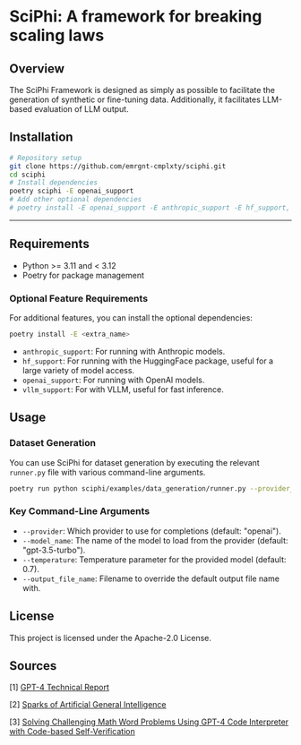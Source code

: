 # SciPhi: A framework for breaking scaling laws

## Overview

The SciPhi Framework is designed as simply as possible to facilitate the generation of synthetic or fine-tuning data. Additionally, it facilitates LLM-based evaluation of LLM output.

## Installation

```bash
# Repository setup
git clone https://github.com/emrgnt-cmplxty/sciphi.git
cd sciphi
# Install dependencies
poetry sciphi -E openai_support
# Add other optional dependencies
# poetry install -E openai_support -E anthropic_support -E hf_support, ...
```

---

## Requirements

- Python >= 3.11 and < 3.12
- Poetry for package management

### Optional Feature Requirements

For additional features, you can install the optional dependencies:

```bash
poetry install -E <extra_name>
```

- `anthropic_support`: For running with Anthropic models.
- `hf_support`: For running with the HuggingFace package, useful for a large variety of model access.
- `openai_support`: For running with OpenAI models.
- `vllm_support`: For with VLLM, useful for fast inference.

## Usage

### Dataset Generation

You can use SciPhi for dataset generation by executing the relevant `runner.py` file with various command-line arguments.

```bash
poetry run python sciphi/examples/data_generation/runner.py --provider_name=openai --model_name=gpt-4 --log_level=DEBUG --batch_size=1 --num_samples=1 --output_file_name=example_output.jsonl
```

### Key Command-Line Arguments

- `--provider`: Which provider to use for completions (default: "openai").
- `--model_name`: The name of the model to load from the provider (default: "gpt-3.5-turbo").
- `--temperature`: Temperature parameter for the provided model (default: 0.7).
- `--output_file_name`: Filename to override the default output file name with.

## License

This project is licensed under the Apache-2.0 License.

## Sources

[1] [GPT-4 Technical Report](https://arxiv.org/abs/2303.08774)

[2] [Sparks of Artificial General Intelligence](https://arxiv.org/pdf/2303.12712.pdf)

[3] [Solving Challenging Math Word Problems Using GPT-4 Code Interpreter with Code-based Self-Verification](https://paperswithcode.com/paper/solving-challenging-math-word-problems-using)